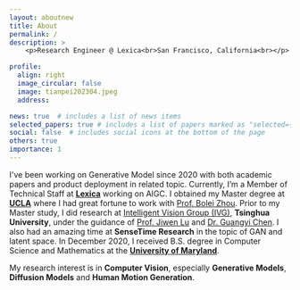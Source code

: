 ```yaml
---
layout: aboutnew
title: About
permalink: /
description: >
    <p>Research Engineer @ Lexica<br>San Francisco, California<br></p>

profile:
  align: right
  image_circular: false
  image: tianpei202304.jpeg
  address:

news: true  # includes a list of news items
selected_papers: true # includes a list of papers marked as "selected={true}"
social: false  # includes social icons at the bottom of the page
others: true
importance: 1
---
```


I've been working on Generative Model since 2020 with both academic papers and product deployment in related topic. Currently, I’m a Member of Technical Staff at [**Lexica**](https://lexica.art/) working on AIGC. I obtained my Master degree at [**UCLA**](https://www.ucla.edu/) where I had great fortune to work with [Prof. Bolei Zhou](https://boleizhou.github.io). Prior to my Master study, I did research at [Intelligent Vision Group (IVG)](http://ivg.au.tsinghua.edu.cn/), **Tsinghua University**, under the guidance of [Prof. Jiwen Lu](http://ivg.au.tsinghua.edu.cn/Jiwen_Lu/) and [Dr. Guangyi Chen](https://chengy12.github.io/). I also had an amazing time at **SenseTime Research** in the topic of GAN and latent space. In December 2020, I received B.S. degree in Computer Science and Mathematics at the [**University of Maryland**](https://www.cs.umd.edu/).

My research interest is in **Computer Vision**, especially **Generative Models**, **Diffusion Models** and **Human Motion Generation**.


